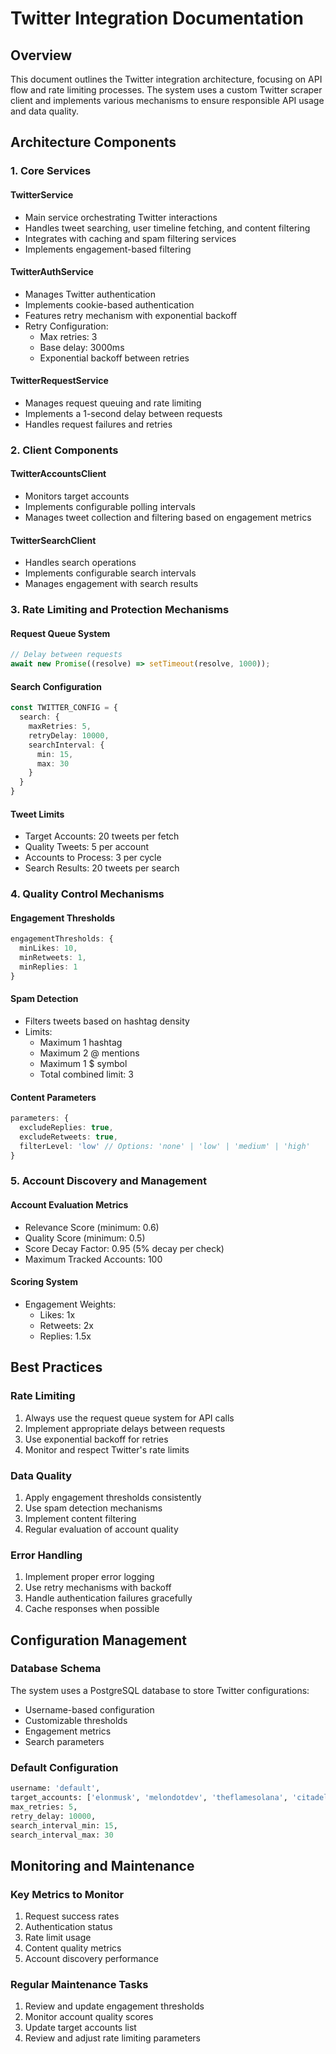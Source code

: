 # Twitter Integration Documentation

## Overview
This document outlines the Twitter integration architecture, focusing on API flow and rate limiting processes. The system uses a custom Twitter scraper client and implements various mechanisms to ensure responsible API usage and data quality.

## Architecture Components

### 1. Core Services

#### TwitterService
- Main service orchestrating Twitter interactions
- Handles tweet searching, user timeline fetching, and content filtering
- Integrates with caching and spam filtering services
- Implements engagement-based filtering

#### TwitterAuthService
- Manages Twitter authentication
- Implements cookie-based authentication
- Features retry mechanism with exponential backoff
- Retry Configuration:
  - Max retries: 3
  - Base delay: 3000ms
  - Exponential backoff between retries

#### TwitterRequestService
- Manages request queuing and rate limiting
- Implements a 1-second delay between requests
- Handles request failures and retries

### 2. Client Components

#### TwitterAccountsClient
- Monitors target accounts
- Implements configurable polling intervals
- Manages tweet collection and filtering based on engagement metrics

#### TwitterSearchClient
- Handles search operations
- Implements configurable search intervals
- Manages engagement with search results

### 3. Rate Limiting and Protection Mechanisms

#### Request Queue System
```typescript
// Delay between requests
await new Promise((resolve) => setTimeout(resolve, 1000));
```

#### Search Configuration
```typescript
const TWITTER_CONFIG = {
  search: {
    maxRetries: 5,
    retryDelay: 10000,
    searchInterval: {
      min: 15,
      max: 30
    }
  }
}
```

#### Tweet Limits
- Target Accounts: 20 tweets per fetch
- Quality Tweets: 5 per account
- Accounts to Process: 3 per cycle
- Search Results: 20 tweets per search

### 4. Quality Control Mechanisms

#### Engagement Thresholds
```typescript
engagementThresholds: {
  minLikes: 10,
  minRetweets: 1,
  minReplies: 1
}
```

#### Spam Detection
- Filters tweets based on hashtag density
- Limits:
  - Maximum 1 hashtag
  - Maximum 2 @ mentions
  - Maximum 1 $ symbol
  - Total combined limit: 3

#### Content Parameters
```typescript
parameters: {
  excludeReplies: true,
  excludeRetweets: true,
  filterLevel: 'low' // Options: 'none' | 'low' | 'medium' | 'high'
}
```

### 5. Account Discovery and Management

#### Account Evaluation Metrics
- Relevance Score (minimum: 0.6)
- Quality Score (minimum: 0.5)
- Score Decay Factor: 0.95 (5% decay per check)
- Maximum Tracked Accounts: 100

#### Scoring System
- Engagement Weights:
  - Likes: 1x
  - Retweets: 2x
  - Replies: 1.5x

## Best Practices

### Rate Limiting
1. Always use the request queue system for API calls
2. Implement appropriate delays between requests
3. Use exponential backoff for retries
4. Monitor and respect Twitter's rate limits

### Data Quality
1. Apply engagement thresholds consistently
2. Use spam detection mechanisms
3. Implement content filtering
4. Regular evaluation of account quality

### Error Handling
1. Implement proper error logging
2. Use retry mechanisms with backoff
3. Handle authentication failures gracefully
4. Cache responses when possible

## Configuration Management

### Database Schema
The system uses a PostgreSQL database to store Twitter configurations:
- Username-based configuration
- Customizable thresholds
- Engagement metrics
- Search parameters

### Default Configuration
```sql
username: 'default',
target_accounts: ['elonmusk', 'melondotdev', 'theflamesolana', 'citadelwolff', '0xMert_', 'aeyakovenko'],
max_retries: 5,
retry_delay: 10000,
search_interval_min: 15,
search_interval_max: 30
```

## Monitoring and Maintenance

### Key Metrics to Monitor
1. Request success rates
2. Authentication status
3. Rate limit usage
4. Content quality metrics
5. Account discovery performance

### Regular Maintenance Tasks
1. Review and update engagement thresholds
2. Monitor account quality scores
3. Update target accounts list
4. Review and adjust rate limiting parameters 